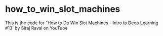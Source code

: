 # how_to_win_slot_machines
This is the code for "How to Do Win Slot Machines - Intro to Deep Learning #13' by Siraj Raval on YouTube
